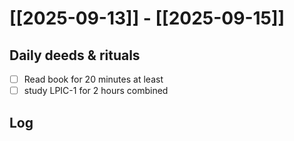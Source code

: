 # [[2025-09-13]] -  [[2025-09-15]]

## Daily deeds & rituals


- [ ] Read book for 20 minutes at least
- [ ] study LPIC-1 for 2 hours combined

## Log